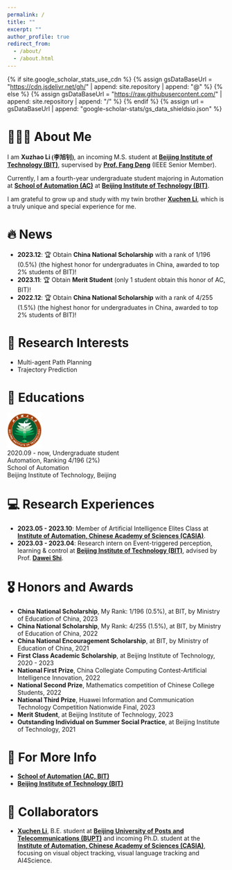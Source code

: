 ```yaml
---
permalink: /
title: ""
excerpt: ""
author_profile: true
redirect_from: 
  - /about/
  - /about.html
---
```


{% if site.google_scholar_stats_use_cdn %}
{% assign gsDataBaseUrl = "https://cdn.jsdelivr.net/gh/" | append: site.repository | append: "@" %}
{% else %}
{% assign gsDataBaseUrl = "https://raw.githubusercontent.com/" | append: site.repository | append: "/" %}
{% endif %}
{% assign url = gsDataBaseUrl | append: "google-scholar-stats/gs_data_shieldsio.json" %}

<span class='anchor' id='about-me'></span>

# 👨🏻‍💻 About Me

I am **Xuzhao Li <font face="楷体">(李旭钊)</font>**, an incoming M.S. student at **<a href="https://english.bit.edu.cn/">Beijing Institute of Technology (BIT)</a>**, supervised by **<a href="https://ac.bit.edu.cn/szdw/dsmd/bssds/833b4ca7f9014a0886d666bf043e0e8d.htm">Prof. Fang Deng</a>** (IEEE Senior Member).

Currently, I am a fourth-year undergraduate student majoring in Automation at **<a href="https://ac.bit.edu.cn/">School of Automation (AC)</a>** at **<a href="https://english.bit.edu.cn/">Beijing Institute of Technology (BIT)</a>**.

I am grateful to grow up and study with my twin brother **<a href="https://xuchen-li.github.io/">Xuchen Li</a>**, which is a truly unique and special experience for me.


# 🔥 News
- **2023.12**: 🏆 Obtain **China National Scholarship** with a rank of 1/196 (0.5%) (the highest honor for undergraduates in China, awarded to top 2% students of BIT)!
- **2023.11**: 🏆 Obtain **Merit Student** (only 1 student obtain this honor of AC, BIT)!
- **2022.12**: 🏆 Obtain **China National Scholarship** with a rank of 4/255 (1.5%) (the highest honor for undergraduates in China, awarded to top 2% students of BIT)!

# 🔬 Research Interests

- Multi-agent Path Planning
- Trajectory Prediction

# 📖 Educations

<div class='school-box'>
<div><img src='images/BIT.png' alt="sym" width="80"></div>
<div class='school-box-text' markdown="1">
2020.09 - now, Undergraduate student<br>
Automation, Ranking 4/196 (2%)<br>
School of Automation<br>
Beijing Institute of Technology, Beijing
</div>
</div>


# 💻 Research Experiences

* **2023.05 - 2023.10**: Member of Artificial Intelligence Elites Class at **[Institute of Automation, Chinese Academy of Sciences (CASIA)](http://english.ia.cas.cn/)**.
* **2023.03 - 2023.04**: Research intern on Event-triggered perception, learning & control at **[Beijing Institute of Technology (BIT)](https://english.bit.edu.cn/)**, advised by Prof. [**Dawei Shi**](https://ac.bit.edu.cn/szdw/jsml/zngzyydkzyjs1/1c32a72eed8b4974a4a7f5a5c60aa621.htm).

# 🎖 Honors and Awards

* **China National Scholarship**, My Rank: 1/196 (0.5%), at BIT, by Ministry of Education of China, 2023
* **China National Scholarship**, My Rank: 4/255 (1.5%), at BIT, by Ministry of Education of China, 2022
* **China National Encouragement Scholarship**, at BIT, by Ministry of Education of China, 2021
* **First Class Academic Scholarship**, at Beijing Institute of Technology, 2020 - 2023
* **National First Prize**, China Collegiate Computing Contest-Artificial Intelligence Innovation, 2022
* **National Second Prize**, Mathematics competition of Chinese College Students, 2022
* **National Third Prize**, Huawei Information and Communication Technology Competition Nationwide Final, 2023
* **Merit Student**, at Beijing Institute of Technology, 2023
* **Outstanding Individual on Summer Social Practice**, at Beijing Institute of Technology, 2021

# 🔗 For More Info

* **[School of Automation (AC, BIT)](https://ac.bit.edu.cn/)**
* **[Beijing Institute of Technology (BIT)](https://english.bit.edu.cn/)**

# 🤝 Collaborators

- [**Xuchen Li**](https://xuchen-li.github.io/), B.E. student at [**Beijing University of Posts and Telecommunications (BUPT)**](https://www.bupt.edu.cn/) and incoming Ph.D. student at the  [**Institute of Automation, Chinese Academy of Sciences (CASIA)**](http://english.ia.cas.cn/),  focusing on visual object tracking, visual language tracking and AI4Science.
